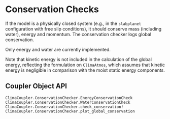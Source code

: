 # Conservation Checks

If the model is a physically closed system (e.g., in the `slabplanet` configuration with free slip conditions), it should conserve mass (including water), energy and momentum. The conservation checker logs global conservation.

Only energy and water are currently implemented. 

Note that kinetic energy is not included in the calculation of the global energy, reflecting the formulation on `ClimaAtmos`, which assumes that kinetic energy is negligible in comparison with the moist static energy components. 

## Coupler Object API

```@docs
ClimaCoupler.ConservationChecker.EnergyConservationCheck
ClimaCoupler.ConservationChecker.WaterConservationCheck
ClimaCoupler.ConservationChecker.check_conservation!
ClimaCoupler.ConservationChecker.plot_global_conservation
```
